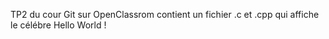 TP2 du cour Git sur OpenClassrom
contient un fichier .c et .cpp qui affiche le célébre Hello World !
